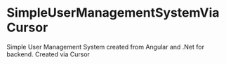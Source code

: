 # SimpleUserManagementSystemViaCursor
Simple User Management System created from Angular and .Net for backend. Created via Cursor
